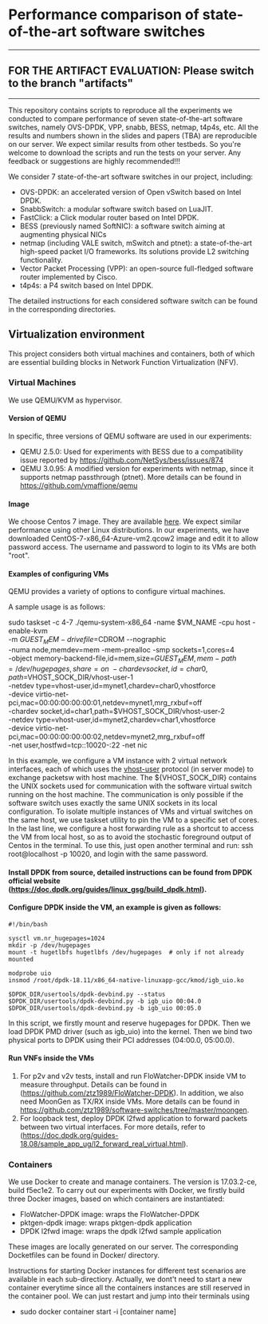 # Performance comparison of state-of-the-art software switches

---
## FOR THE ARTIFACT EVALUATION: Please switch to the branch "artifacts"
---


This repository contains scripts to reproduce all the experiments we conducted to compare performance of seven state-of-the-art software switches, namely OVS-DPDK, VPP, snabb, BESS, netmap, t4p4s, etc. All the results and numbers shown in the slides and papers (TBA) are reproducible on our server. We expect similar results from other testbeds. So you're welcome to download the scripts and run the tests on your server. Any feedback or suggestions are highly recommended!!!

We consider 7 state-of-the-art software switches in our project, including:
* OVS-DPDK: an accelerated version of Open vSwitch based on Intel DPDK.
* SnabbSwitch: a modular software switch based on LuaJIT.
* FastClick: a Click modular router based on Intel DPDK.
* BESS (previously named SoftNIC): a software switch aiming at augmenting physical NICs
* netmap (including VALE switch, mSwitch and ptnet): a state-of-the-art high-speed packet I/O frameworks. Its solutions provide L2 switching functionality.
* Vector Packet Processing (VPP): an open-source full-fledged software router implemented by Cisco.
* t4p4s: a P4 switch based on Intel DPDK.

The detailed instructions for each considered software switch can be found in the corresponding directories.

## Virtualization environment
This project considers both virtual machines and containers, both of which are essential building blocks in Network Function Virtualization (NFV).

### Virtual Machines
We use QEMU/KVM as hypervisor. 

#### Version of QEMU
In specific, three versions of QEMU software are used in our experiments:

* QEMU 2.5.0: Used for experiments with BESS due to a compatibility issue reported by https://github.com/NetSys/bess/issues/874
* QEMU 3.0.95: A modified version for experiments with netmap, since it supports netmap passthrough (ptnet). More details can be found in https://github.com/vmaffione/qemu

#### Image
We choose Centos 7 image. They are available [here](https://cloud.centos.org/centos/7/images/). We expect similar performance using other Linux distributions. In our experiments, we have downloaded CentOS-7-x86_64-Azure-vm2.qcow2 image and edit it to allow password access. The username and password to login to its VMs are both "root".

#### Examples of configuring VMs
QEMU provides a variety of options to configure virtual machines. 

A sample usage is as follows:

sudo taskset -c 4-7 ./qemu-system-x86_64 -name $VM_NAME -cpu host -enable-kvm \
  -m $GUEST_MEM -drive file=$CDROM --nographic \
  -numa node,memdev=mem -mem-prealloc -smp sockets=1,cores=4 \
  -object memory-backend-file,id=mem,size=$GUEST_MEM,mem-path=/dev/hugepages,share=on \
  -chardev socket,id=char0,path=$VHOST_SOCK_DIR/vhost-user-1 \
  -netdev type=vhost-user,id=mynet1,chardev=char0,vhostforce \
  -device virtio-net-pci,mac=00:00:00:00:00:01,netdev=mynet1,mrg_rxbuf=off \
  -chardev socket,id=char1,path=$VHOST_SOCK_DIR/vhost-user-2 \
  -netdev type=vhost-user,id=mynet2,chardev=char1,vhostforce \
  -device virtio-net-pci,mac=00:00:00:00:00:02,netdev=mynet2,mrg_rxbuf=off \
  -net user,hostfwd=tcp::10020-:22 -net nic

In this example, we configure a VM instance with 2 virtual network interfaces, each of which uses the [vhost-user](https://access.redhat.com/solutions/3394851) protocol (in server mode) to exchange packetsw with host machine. The ${VHOST_SOCK_DIR} contains the UNIX sockets used for communication with the software virtual switch running on the host machine. The communication is only possible if the software switch uses exactly the same UNIX sockets in its local configuration. To isolate multiple instances of VMs and virtual switches on the same host, we use taskset utility to pin the VM to a specific set of cores. 
In the last line, we configure a host forwarding rule as a shortcut to access the VM from local host, so as to avoid the stochastic foreground output of Centos in the terminal. To use this, just open another terminal and run: ssh root@localhost -p 10020, and login with the same password.

#### Install DPDK from source, detailed instructions can be found from DPDK official website (https://doc.dpdk.org/guides/linux_gsg/build_dpdk.html).

#### Configure DPDK inside the VM, an example is given as follows:
```
#!/bin/bash

sysctl vm.nr_hugepages=1024
mkdir -p /dev/hugepages
mount -t hugetlbfs hugetlbfs /dev/hugepages  # only if not already mounted

modprobe uio
insmod /root/dpdk-18.11/x86_64-native-linuxapp-gcc/kmod/igb_uio.ko

$DPDK_DIR/usertools/dpdk-devbind.py --status
$DPDK_DIR/usertools/dpdk-devbind.py -b igb_uio 00:04.0 
$DPDK_DIR/usertools/dpdk-devbind.py -b igb_uio 00:05.0
```
In this script, we firstly mount and reserve hugepages for DPDK. Then we load DPDK PMD driver (such as igb_uio) into the kernel. Then we bind two physical ports to DPDK using their PCI addresses (04:00.0, 05:00.0).

#### Run VNFs inside the VMs
1. For p2v and v2v tests, install and run FloWatcher-DPDK inside VM to measure throughput. Details can be found in (https://github.com/ztz1989/FloWatcher-DPDK). In addition, we also need MoonGen as TX/RX inside VMs. More details can be found in https://github.com/ztz1989/software-switches/tree/master/moongen.
2. For loopback test, deploy DPDK l2fwd application to forward packets between two virtual interfaces. For more details, refer to (https://doc.dpdk.org/guides-18.08/sample_app_ug/l2_forward_real_virtual.html).

### Containers
We use Docker to create and manage containers. The version is 17.03.2-ce, build f5ec1e2. To carry out our experiments with Docker, we firstly build three Docker images, based on which containers are instantiated:

* FloWatcher-DPDK image: wraps the FloWatcher-DPDK 
* pktgen-dpdk image: wraps pktgen-dpdk application
* DPDK l2fwd image: wraps the dpdk l2fwd sample application

These images are locally generated on our server. The corresponding Docketfiles can be found in Docker/ directory. 

Instructions for starting Docker instances for different test scenarios are available in each sub-directiory. Actually, we dont't need to start a new container everytime since all the containers instances are still reserved in the container pool. We can just restart and jump into their terminals using
  * sudo docker container start -i [container name]
